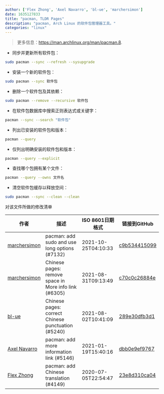 ```yaml
---
author: ['Flex Zhong', 'Axel Navarro', 'bl-ue', 'marchersimon']
date: 1635127833
title: "pacman, TLDR Pages"
description: "pacman, Arch Linux 的软件包管理器工具。"
categories: "linux"
---
```

> 更多信息：<https://man.archlinux.org/man/pacman.8>.

- 同步并更新所有软件包：

```bash
sudo pacman --sync --refresh --sysupgrade
```

- 安装一个新的软件包：

```bash
sudo pacman --sync 软件包
```

- 删除一个软件包及其依赖：

```bash
sudo pacman --remove --recursive 软件包
```

- 在软件包数据库中搜索正则表达式或关键字：

```bash
pacman --sync --search "软件包"
```

- 列出已安装的软件包和版本：

```bash
pacman --query
```

- 仅列出明确安装的软件包和版本：

```bash
pacman --query --explicit
```

- 查找哪个包拥有某个文件：

```bash
pacman --query --owns 文件名
```

- 清空软件包缓存以释放空间：

```bash
sudo pacman --sync --clean --clean
```
对该文件所做的修改清单


作者 | 描述 | ISO 8601日期格式 | 链接到GitHub
------|-----|-----|-----
[marchersimon](mailto:50295997+marchersimon@users.noreply.github.com) | pacman: add sudo and use long options (#7132) | 2021-10-25T04:10:33 | [c9b534415099](https://github.com/tldr-pages/tldr/commit/c9b534415099cd2931eaf120938f201240c521a8)
[marchersimon](mailto:50295997+marchersimon@users.noreply.github.com) | Chinese pages: remove space in More info link (#6305) | 2021-08-31T09:13:49 | [c70c0c26884e](https://github.com/tldr-pages/tldr/commit/c70c0c26884ee74fabb640cd842d1e4c72d9df4b)
[bl-ue](mailto:54780737+bl-ue@users.noreply.github.com) | Chinese pages: correct Chinese punctuation (#5240) | 2021-08-02T10:41:09 | [289e30dfb3d1](https://github.com/tldr-pages/tldr/commit/289e30dfb3d1d73bade9e3610e12bfc90e9270ae)
[Axel Navarro](mailto:navarroaxel@gmail.com) | pacman: add more information link (#5146) | 2021-01-19T15:40:16 | [dbb0e9ef9767](https://github.com/tldr-pages/tldr/commit/dbb0e9ef97671aff87d987e2e67dce8f19d6668a)
[Flex Zhong](mailto:chungzh07@gmail.com) | pacman: add Chinese translation (#4149) | 2020-07-05T22:54:47 | [23e8d310ca04](https://github.com/tldr-pages/tldr/commit/23e8d310ca0437a80d113e336272ce260c90fa83)

